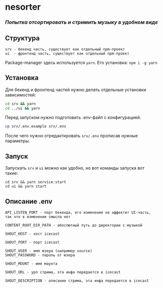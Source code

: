 # nesorter
### _Попытка отсортировать и стримить музыку в удобном виде_

## Структура
```
srv - бекенд часть, существует как отдельный npm-проект
ui  - фронтенд часть, существует как отдельный npm-проект
```

Package-manager здесь используется `yarn`. Его установка: `npm i -g yarn`

## Установка
Для бекенд и фронтенд частей нужно делать отдельные установки зависимостей:
```sh
cd srv && yarn
cd ../ui && yarn
```

Перед запуском нужно подготовить .env-файл с конфигурацией.
```sh
cp srv/.env.example srv/.env
```

После чего нужно отредактировать `srv/.env` прописав нужные параметры.

## Запуск
Запускать `srv` и `ui` можно как удобно, но вот команды запуска вот такие:
```
cd srv && yarn service:start
cd ui && yarn start
```

## Описание .env
```
API_LISTEN_PORT - порт бекенда, его изменение не аффектит UI-часть, так что в изменении смысла нет

CONTENT_ROOT_DIR_PATH - абослютный путь до директории с музыкой

SHOUT_HOST - хост icecast

SHOUT_PORT - порт icecast

SHOUT_USER - имя юзера (например source)
SHOUT_PASSWORD - пароль от юзера

SHOUT_MOUNT - имя маунта

SHOUT_URL - урл стрима, эта инфа передается в icecast

SHOUT_DESCRIPTION - описание стрима, эта инфа передается в icecast
```

